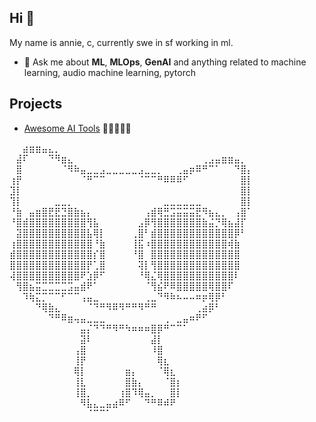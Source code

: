 ## Hi 👋

My name is annie, c, currently swe in sf working in ml. 

- 💬 Ask me about **ML**, **MLOps**, **GenAI** and anything related to machine learning, audio machine learning, pytorch

## Projects

- [Awesome AI Tools](https://github.com/pink-mash-potato/awesome-ai-tools) 🌟🌟🌟🌟🌟


⠀⠀⣴⣶⣶⣤⣄⡀⠀⠀⠀⠀⠀⠀⠀⠀⠀⠀⠀⠀⠀⠀⠀⠀⠀⠀⠀⠀⠀⠀⠀⠀⠀⠀⠀⠀⠀⠀
⠀⣼⠏⠀⠀⠀⠙⠻⣶⣄⠀⠀⠀⠀⠀⠀⠀⠀⠀⠀⠀⠀⠀⠀⠀⠀⠀⠀⠀⠀⢀⣠⣤⣶⣶⣤⡀⠀
⠀⣿⠀⠀⠀⠀⠀⠀⠈⠻⠷⣤⣀⣀⣠⣀⣀⣀⣀⣀⣠⣀⣀⡀⠀⠀⢀⣤⡶⠿⠛⠉⠁⠀⠀⠙⣿⡄
⢰⡟⠀⠀⠀⠀⠀⠀⠀⠀⠀⠈⠛⠉⠉⠀⠀⠀⠀⠀⠈⠉⠉⠛⠿⠿⠿⠋⠀⠀⠀⠀⠀⠀⠀⠀⣿⡇
⣹⡇⠀⠀⠀⠀⠀⠀⠀⠀⠀⠀⠀⠀⠀⠀⠀⠀⠀⠀⠀⠀⠀⠀⠀⠀⠀⠀⠀⠀⠀⠀⠀⠀⠀⠀⣿⡇
⢹⡇⠀⠀⠀⠀⠀⣀⣀⡀⠀⠀⠀⠀⠀⠀⠀⠀⠀⠀⠀⠀⠀⠀⣀⣀⣀⣀⣀⣀⠀⠀⠀⠀⠀⠀⣿⡇
⠘⣷⠀⣤⣶⣿⣟⣟⣙⣿⣷⣦⡄⠀⠀⠀⠀⠀⠀⠀⠀⢠⣾⢿⣛⣩⣭⣭⣭⣟⠻⣦⣄⡀⠀⢠⣿⠁
⠘⣿⣾⣿⣿⣿⣿⣿⣿⣿⣿⣿⢻⣧⠀⠀⠀⠀⠀⠀⣠⡿⢻⣿⣿⣿⣿⣿⣿⣿⣷⣬⡙⢿⣦⣼⡏⠀
⠀⣽⣿⣿⣿⣿⣿⣿⣿⣿⣿⣿⣧⢿⡇⠀⠀⠀⠀⢀⣿⠃⣾⣿⣿⣿⣿⣿⣿⣿⣿⣿⣿⣿⣿⡿⠃⠀
⢰⣿⣿⣿⣿⣿⣿⣿⣿⣿⣿⣿⣿⠘⣷⠀⠀⠀⠀⢸⣯⠰⣿⣿⣿⣿⣿⣿⣿⣿⣿⣿⣿⣿⢾⣷⠀⠀
⣾⣿⣿⣿⣿⣿⣿⣿⣿⣿⣿⣿⣿⡎⣿⠀⠀⠀⠀⠘⣿⠀⣿⣿⣿⣿⣿⣿⣿⣿⣿⣿⣿⣿⣿⣿⠀⠀
⣿⣿⣿⣿⣿⣿⣿⣿⣿⣿⣿⣿⡟⢁⣿⠀⠀⠀⠀⠀⢽⡇⢻⣿⣿⣿⣿⣿⣿⣿⣿⣿⣿⣿⣿⣿⠀⠀
⢼⣿⣿⣿⣿⣿⣿⣿⣿⣿⣿⠟⣱⡿⠋⠀⠀⠀⠀⠀⠘⢿⣌⢿⣿⣿⣿⣿⣿⣿⣿⣿⣿⣿⣿⠇⠀⠀
⠀⢻⣿⣦⣭⣉⣉⣉⣉⣩⣤⣾⠟⠁⠀⠀⠀⠀⠀⠀⠀⠈⢻⣮⠟⠿⣿⣿⣿⣿⣿⢿⣿⣿⠏⠀⠀⠀
⠀⠀⠹⢷⣍⡉⠉⠉⠋⠉⠉⢠⣤⣀⠀⠀⠀⠀⠀⠀⠀⢀⣀⠙⠻⠷⠦⠤⠤⠶⡶⢿⡿⠃⠀⠀⠀⠀
⠀⠀⠀⠀⠙⢿⣷⣄⠀⠀⠀⠀⠈⠙⠛⠻⠿⠻⠛⠛⠻⠛⠛⠀⠀⠀⠀⠀⠀⢀⣴⡿⠃⠀⠀⠀⠀⠀
⠀⠀⠀⠀⠀⠀⠙⠛⠿⣶⢤⣤⣀⣀⣀⠀⠀⠀⠀⠀⠀⠀⠀⠀⢀⠀⣀⣤⠶⠟⠋⠀⠀⠀⠀⠀⠀⠀
⠀⠀⠀⠀⠀⠀⠀⠀⠀⠀⠀⣤⡌⠙⠙⠛⠻⠛⠳⠶⠶⠶⣿⡿⠛⠉⠉⠁⠀⠀⠀⠀⠀⠀⠀⠀⠀⠀
⠀⠀⠀⠀⠀⠀⠀⠀⠀⠀⠀⣽⠇⠀⠀⠀⠀⠀⠀⠀⠀⠀⣼⡇⠀⠀⠀⠀⠀⠀⠀⠀⠀⠀⠀⠀⠀⠀
⠀⠀⠀⠀⠀⠀⠀⠀⠀⠀⢠⣿⠀⠀⠀⠀⠀⠀⠀⠀⠀⠀⠸⣿⠀⠀⠀⠀⠀⠀⠀⠀⠀⠀⠀⠀⠀⠀
⠀⠀⠀⠀⠀⠀⠀⠀⠀⠀⢸⡟⠀⠀⠀⠀⠀⠀⠀⠀⠀⠀⠀⢿⣆⠀⠀⠀⠀⠀⠀⠀⠀⠀⠀⠀⠀⠀
⠀⠀⠀⠀⠀⠀⠀⠀⠀⠀⢿⡇⠀⠀⠀⠀⠀⠀⣶⡄⠀⠀⠀⠈⢿⣆⠀⠀⠀⠀⠀⠀⠀⠀⠀⠀⠀⠀
⠀⠀⠀⠀⠀⠀⠀⠀⠀⠀⢸⣇⠀⠀⠀⠀⠀⠀⣿⣷⡄⠀⠀⠀⠈⣿⡆⠀⠀⠀⠀⠀⠀⠀⠀⠀⠀⠀
⠀⠀⠀⠀⠀⠀⠀⠀⠀⠀⢸⣿⡀⠀⠀⠀⠀⢰⣿⠹⢿⣤⡀⠀⠀⣿⡇⠀⠀⠀⠀⠀⠀⠀⠀⠀⠀⠀
⠀⠀⠀⠀⠀⠀⠀⠀⠀⠀⠀⠻⣧⣄⣀⣤⣴⠿⠋⠀⠀⠙⠛⠿⠾⠟⠀⠀⠀⠀⠀⠀⠀⠀⠀⠀⠀⠀
⠀⠀⠀⠀⠀⠀⠀⠀⠀⠀⠀⠀⠈⠉⠉⠁⠀⠀⠀⠀⠀⠀⠀⠀⠀⠀⠀⠀⠀⠀⠀⠀⠀⠀⠀⠀⠀⠀


